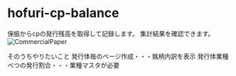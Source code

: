 # hofuri-cp-balance
保振からcpの発行残高を取得して記録します。
集計結果を確認できます。
![CommercialPaper ](https://user-images.githubusercontent.com/85728967/122786711-8d9faa00-d2ef-11eb-858e-0fced3acb136.png)


そのうちやりたいこと
発行体毎のページ作成・・・銘柄内訳を表示
発行体業種べつの発行割合・・・業種マスタが必要
